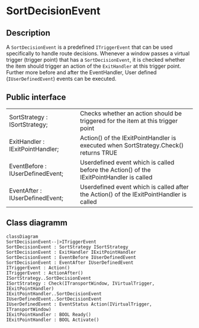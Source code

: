 # SortDecisionEvent

## Description

A `SortDecisionEvent` is a predefined `ITriggerEvent` that can be used specifically
to handle route decisions. Whenever a window passes a virtual trigger (trigger point)
that has a `SortDecisionEvent`, it is checked whether the item should trigger an
action of the `ExitHandler` at this trigger point.
Further more before and after the EventHandler, User defined (`IUserDefinedEvent`) events can be executed.

## Public interface

|||
|-|-|
| SortStrategy : ISortStrategy; | Checks whether an action should be triggered for the item at this trigger point |
|ExitHandler : IExitPointHandler;|  Action() of the IExitPointHandler is executed when SortStrategy.Check() returns TRUE|
|EventBefore : IUserDefinedEvent;|  Userdefined event which is called before the Action() of the IExitPointHandler is called |
|EventAfter : IUserDefinedEvent; | Userdefined event which is called after the Action() of the IExitPointHandler is called |

## Class diagramm

```mermaid
classDiagram
SortDecisionEvent--|>ITriggerEvent
SortDecisionEvent : SortStrategy ISortStrategy
SortDecisionEvent : ExitHandler IExitPointHandler
SortDecisionEvent : EventBefore IUserDefinedEvent
SortDecisionEvent : EventAfter IUserDefinedEvent
ITriggerEvent : Action()
ITriggerEvent : ActionAfter() 
ISortStrategy..SortDecisionEvent
ISortStrategy : Check(ITransportWindow, IVirtualTrigger, IExitPointHandler)
IExitPointHandler..SortDecisionEvent
IUserDefinedEvent..SortDecisionEvent
IUserDefinedEvent : EventStatus Action(IVirtualTrigger, ITransportWindow)
IExitPointHandler : BOOL Ready()
IExitPointHandler : BOOL Activate()
```
